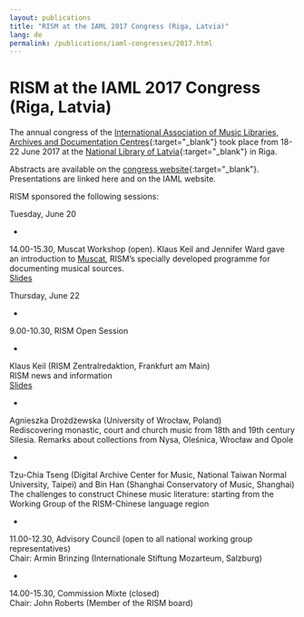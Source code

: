 ```yaml
---
layout: publications
title: "RISM at the IAML 2017 Congress (Riga, Latvia)"
lang: de
permalink: /publications/iaml-congresses/2017.html
---
```


# RISM at the IAML 2017 Congress (Riga, Latvia)

The annual congress of the [International Association of Music Libraries, Archives and Documentation Centres](http://www.iaml.info/congresses/2017-riga){:target="_blank"} took place from 18-22 June 2017 at the [National Library of Latvia](http://lnb.lv/en){:target="_blank"} in Riga.   
  
Abstracts are available on the [congress website](https://iaml2017.lnb.lv/programme/abstracts/){:target="_blank"}. Presentations are linked here and on the IAML website.  
  
RISM sponsored the following sessions:  
  
Tuesday, June 20

- 

14.00-15.30, Muscat Workshop (open). Klaus Keil and Jennifer Ward gave an introduction to [Muscat](/de/community/muscat.html), RISM’s specially developed programme for documenting musical sources.   
[Slides](/fileadmin/content/community-content/Muscat_EN/Workshop_slides_Riga_expanded_01.pdf)

  
 

Thursday, June 22

- 

9.00-10.30, RISM Open Session

  - 

Klaus Keil (RISM Zentralredaktion, Frankfurt am Main)  
RISM news and information  
[Slides](/fileadmin/content/community-content/Zentralredaktion/Pra__sentation_Keil_IAML_Webseite_Riga_2017.pdf)

  - 

Agnieszka Drożdżewska (University of Wrocław, Poland)  
Rediscovering monastic, court and church music from 18th and 19th century Silesia. Remarks about collections from Nysa, Oleśnica, Wrocław and Opole

  - 

Tzu-Chia Tseng (Digital Archive Center for Music, National Taiwan Normal University, Taipei) and Bin Han (Shanghai Conservatory of Music, Shanghai)  
The challenges to construct Chinese music literature: starting from the Working Group of the RISM-Chinese language region

- 

11.00-12.30, Advisory Council (open to all national working group representatives)  
Chair: Armin Brinzing (Internationale Stiftung Mozarteum, Salzburg)

- 

14.00-15.30, Commission Mixte (closed)  
Chair: John Roberts (Member of the RISM board)